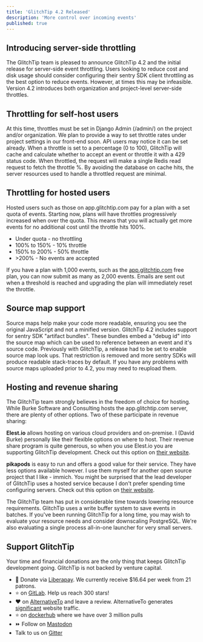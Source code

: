 ```yaml
---
title: 'GlitchTip 4.2 Released'
description: 'More control over incoming events'
published: true
---
```


## Introducing server-side throttling
The GlitchTip team is pleased to announce GlitchTip 4.2 and the initial release for server-side event throttling. Users looking to reduce cost and disk usage should consider configuring their sentry SDK client throttling as the best option to reduce events. However, at times this may be infeasible. Version 4.2 introduces both organization and project-level server-side throttles.

## Throttling for self-host users
At this time, throttles must be set in Django Admin (/admin/) on the project and/or organization. We plan to provide a way to set throttle rates under project settings in our front-end soon. API users may notice it can be set already. When a throttle is set to a percentage (0 to 100), GlitchTip will cache and calculate whether to accept an event or throttle it with a 429 status code. When throttled, the request will make a single Redis read request to fetch the throttle %. By avoiding the database on cache hits, the server resources used to handle a throttled request are minimal. 

## Throttling for hosted users
Hosted users such as those on app.glitchtip.com pay for a plan with a set quota of events. Starting now, plans will have throttles progressively increased when over the quota. This means that you will actually get more events for no additional cost until the throttle hits 100%.

- Under quota - no throttling
- 100% to 150% - 10% throttle
- 150% to 200% - 50% throttle
- \>200% - No events are accepted

If you have a plan with 1,000 events, such as the [app.glitchtip.com](https://app.glitchtip.com) free plan, you can now submit as many as 2,000 events. Emails are sent out when a threshold is reached and upgrading the plan will immediately reset the throttle.

## Source map support
Source maps help make your code more readable, ensuring you see the original JavaScript and not a minified version. GlitchTip 4.2 includes support for sentry SDK "artifact bundles". These bundles embed a "debug id" into the source map which can be used to reference between an event and it's source code. Previously with GlitchTip, a release had to be set to enable source map look ups. That restriction is removed and more sentry SDKs will produce readable stack-traces by default.
If you have any problems with source maps uploaded prior to 4.2, you may need to reupload them.

## Hosting and revenue sharing

The GlitchTip team strongly believes in the freedom of choice for hosting. While Burke Software and Consulting hosts the app.glitchtip.com server, there are plenty of other options. Two of these participate in revenue sharing:

**Elest.io** allows hosting on various cloud providers and on-premise. I (David Burke) personally like their flexible options on where to host. Their revenue share program is quite generous, so when you use Elest.io you are supporting GlitchTip development. Check out this option on [their website](https://elest.io/open-source/glitchtip).

**pikapods** is easy to run and offers a good value for their service. They have less options available however. I use them myself for another open source project that I like - immich. You might be surprised that the lead developer of GlitchTip uses a hosted service because I don't prefer spending time configuring servers. Check out this option on [their website](https://www.pikapods.com/pods?run=glitchtip).

The GlitchTip team has put in considerable time towards lowering resource requirements. GlitchTip uses a write buffer system to save events in batches. If you've been running GlitchTip for a long time, you may wish to evaluate your resource needs and consider downscaling PostgreSQL. We're also evaluating a single process all-in-one launcher for very small servers.

## Support GlitchTip

Your time and financial donations are the only thing that keeps GlitchTip development going. GlitchTip is not backed by venture capital.

- 💸 Donate via [Liberapay](https://en.liberapay.com/GlitchTip). We currently receive $16.64 per week from 21 patrons.
- ⭐ on [GitLab](https://gitlab.com/glitchtip/glitchtip-backend/). Help us reach 300 stars!
- ❤️ on [AlternativeTo](https://alternativeto.net/software/glitchtip/about/) and leave a review. AlternativeTo generates [significant](https://plausible.io/glitchtip.com?period=30d) website traffic.
- ⭐ on [dockerhub](https://hub.docker.com/r/glitchtip/glitchtip) where we have over 3 million pulls
- ⏩ Follow on [Mastodon](https://mastodon.online/@glitchtip)
- Talk to us on [Gitter](https://app.gitter.im/#/room/#GlitchTip_community:gitter.im)
